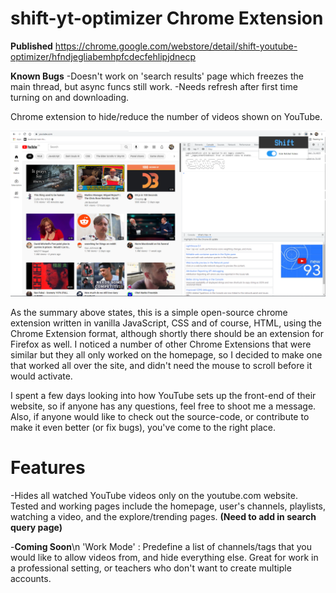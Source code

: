 # shift-yt-optimizer Chrome Extension 

**Published**
https://chrome.google.com/webstore/detail/shift-youtube-optimizer/hfndjegliabemhpfcdecfehlipjdnecp

**Known Bugs**
-Doesn't work on 'search results' page which freezes the main thread, but async funcs still work.
-Needs refresh after first time turning on and downloading.

Chrome extension to hide/reduce the number of videos shown on YouTube.

![screenshot of shift-yt-optimizer in use](./screenshots/shift_yt_screenshot2.PNG)

As the summary above states, this is a simple open-source chrome extension written in vanilla JavaScript, CSS and of course, HTML, using the Chrome Extension format, although shortly there should be an extension for Firefox as well. I noticed a number of other Chrome Extensions that were similar but they all only worked on the homepage, so I decided to make one that worked all over the site, and didn't need the mouse to scroll before it would activate.

I spent a few days looking into how YouTube sets up the front-end of their website, so if anyone has any questions, feel free to shoot me a message. Also, if anyone would like to check out the source-code, or contribute to make it even better (or fix bugs), you've come to the right place.

# Features

-Hides all watched YouTube videos only on the youtube.com website. Tested and working pages include the homepage, user's channels, playlists, watching a video, and the explore/trending pages. **(Need to add in search query page)**

-**Coming Soon**\n
'Work Mode' : Predefine a list of channels/tags that you would like to allow videos from, and hide everything else. Great for work in a professional setting, or teachers who don't want to create multiple accounts.
